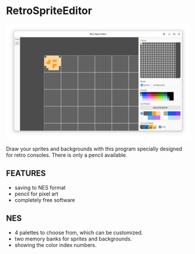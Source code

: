 # RetroSpriteEditor

![screenshot](screenshots/0.png)

Draw your sprites and backgrounds with this program specially designed for retro consoles. There is only a pencil available.

## FEATURES
* saving to NES format
* pencil for pixel art
* completely free software

## NES
* 4 palettes to choose from, which can be customized.
* two memory banks for sprites and backgrounds.
* showing the color index numbers.
